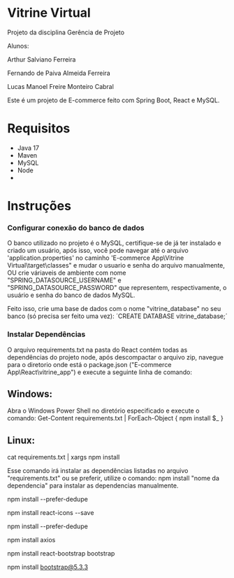 # Vitrine Virtual

Projeto da disciplina Gerência de Projeto

Alunos:

Arthur Salviano Ferreira

Fernando de Paiva Almeida Ferreira 

Lucas Manoel Freire Monteiro Cabral

  Este é um projeto de E-commerce feito com Spring Boot, React e MySQL.

# Requisitos
- Java 17
- Maven
- MySQL
- Node
- 
# Instruções 

### Configurar conexão do banco de dados
  O banco utilizado no projeto é o MySQL, certifique-se de já ter instalado e criado um usuário, após isso, você pode navegar até o arquivo 'application.properties' no caminho
'E-commerce App\Vitrine Virtual\target\classes" e mudar o usuario e senha do arquivo manualmente,
 OU 
 crie váriaveis de ambiente com nome "SPRING_DATASOURCE_USERNAME" e "SPRING_DATASOURCE_PASSWORD" que representem, respectivamente, o usuário e senha do banco de dados MySQL.

 Feito isso, crie uma base de dados com o nome "vitrine_database" no seu banco (só precisa ser feito uma vez):
   ´CREATE DATABASE vitrine_database;´
  
### Instalar Dependências
O arquivo requirements.txt na pasta do React contém todas as dependências do projeto node, após descompactar o arquivo zip, navegue para o
diretorio onde está o package.json ("E-commerce App\React\vitrine_app") e execute a seguinte linha de comando:

## Windows:
  Abra o Windows Power Shell no diretório especificado e execute o comando:
  Get-Content requirements.txt | ForEach-Object { npm install $_ }

## Linux:
  cat requirements.txt | xargs npm install

Esse comando irá instalar as dependências listadas no arquivo "requirements.txt" ou se preferir, utilize o comando: 
  npm install "nome da dependencia"
para instalar as dependencias manualmente.


npm install --prefer-dedupe

npm install react-icons --save

npm install --prefer-dedupe

npm install axios

npm install react-bootstrap bootstrap

npm install bootstrap@5.3.3
